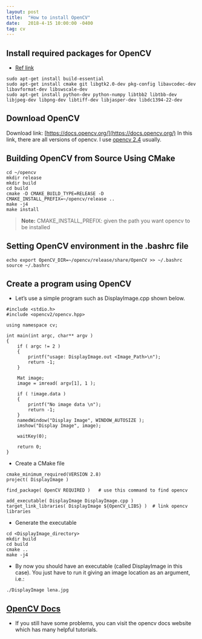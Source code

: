 ```yaml
---
layout: post
title:  "How to install OpenCV"
date:   2018-4-15 10:00:00 -0400
tag: cv
---
```


## Install required packages for OpenCV

- [Ref link](https://docs.opencv.org/2.4.13.6/doc/tutorials/introduction/linux_install/linux_install.html#required-packages)

```
sudo apt-get install build-essential
sudo apt-get install cmake git libgtk2.0-dev pkg-config libavcodec-dev libavformat-dev libswscale-dev
sudo apt-get install python-dev python-numpy libtbb2 libtbb-dev libjpeg-dev libpng-dev libtiff-dev libjasper-dev libdc1394-22-dev
```

## Download OpenCV
Download link: [https://docs.opencv.org/](https://docs.opencv.org/)
In this link, there are all versions of opencv. I use [opencv 2.4](https://docs.opencv.org/2.4.13.6.zip) usually.

## Building OpenCV from Source Using CMake

```
cd ~/opencv
mkdir release
mkdir build
cd build
cmake -D CMAKE_BUILD_TYPE=RELEASE -D CMAKE_INSTALL_PREFIX=~/opencv/release ..
make -j4
make install
```
> **Note:** CMAKE_INSTALL_PREFIX: given the path you want opencv to be installed

##  Setting OpenCV environment in the .bashrc file

```
echo export OpenCV_DIR=~/opencv/release/share/OpenCV >> ~/.bashrc
source ~/.bashrc
```

## Create a program using OpenCV

- Let’s use a simple program such as DisplayImage.cpp shown below.

```
#include <stdio.h>
#include <opencv2/opencv.hpp>

using namespace cv;

int main(int argc, char** argv )
{
    if ( argc != 2 )
    {
        printf("usage: DisplayImage.out <Image_Path>\n");
        return -1;
    }

    Mat image;
    image = imread( argv[1], 1 );

    if ( !image.data )
    {
        printf("No image data \n");
        return -1;
    }
    namedWindow("Display Image", WINDOW_AUTOSIZE );
    imshow("Display Image", image);

    waitKey(0);

    return 0;
}
```

- Create a CMake file

```
cmake_minimum_required(VERSION 2.8)
project( DisplayImage )

find_package( OpenCV REQUIRED )   # use this command to find opencv

add_executable( DisplayImage DisplayImage.cpp )
target_link_libraries( DisplayImage ${OpenCV_LIBS} )  # link opencv libraries
```

- Generate the executable

```
cd <DisplayImage_directory>
mkdir build
cd build
cmake ..
make -j4
```
- By now you should have an executable (called DisplayImage in this case). You just have to run it giving an image location as an argument, i.e.:

```
./DisplayImage lena.jpg
```

## [OpenCV Docs](https://docs.opencv.org/2.4.13.6/)

- If you still have some problems, you can visit the opencv docs website which has many helpful tutorials.
